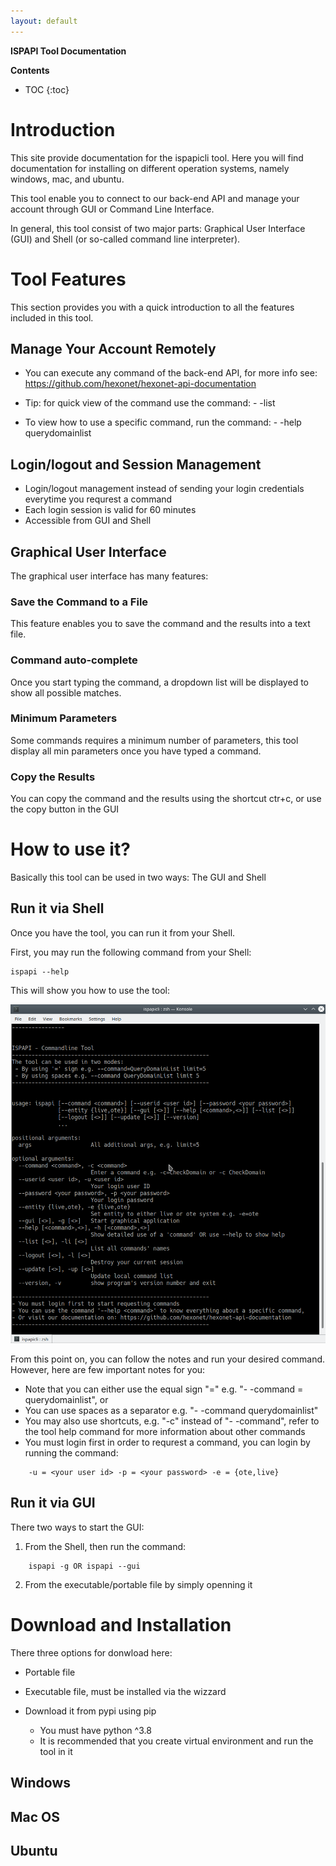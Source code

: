 ```yaml
---
layout: default
---
```


**ISPAPI Tool Documentation**

**Contents**
* TOC
{:toc}

# Introduction

This site provide documentation for the ispapicli tool. Here you will find documentation for installing on different operation systems, namely windows, mac, and ubuntu. 

This tool enable you to connect to our back-end API and manage your account through GUI or Command Line Interface.

In general, this tool consist of two major parts: Graphical User Interface (GUI) and Shell (or so-called command line interpreter).

# Tool Features

This section provides you with a quick introduction to all the features included in this tool.

## Manage Your Account Remotely

* You can execute any command of the back-end API, for more info see: https://github.com/hexonet/hexonet-api-documentation

* Tip: for quick view of the command use the command: - -list

* To view how to use a specific command, run the command: - -help querydomainlist

## Login/logout and Session Management

* Login/logout management instead of sending your login credentials everytime you requrest a command
* Each login session is valid for 60 minutes
* Accessible from GUI and Shell

## Graphical User Interface

The graphical user interface has many features:

### Save the Command to a File

This feature enables you to save the command and the results into a text file.

### Command auto-complete

Once you start typing the command, a dropdown list will be displayed to show all possible matches.

### Minimum Parameters

Some commands requires a minimum number of parameters, this tool display all min parameters once you have typed a command. 

### Copy the Results

You can copy the command and the results using the shortcut ctr+c, or use the copy button in the GUI

# How to use it?

Basically this tool can be used in two ways: The GUI and Shell

## Run it via Shell

Once you have the tool, you can run it from your Shell.

First, you may run the following command from your Shell:

```
ispapi --help
```

This will show you how to use the tool:

![Octocat](/assets/doc_img/help.png)

From this point on, you can follow the notes and run your desired command.
However, here are few important notes for you:

-   Note that you can either use the equal sign "=" e.g. "- -command = querydomainlist", or
-   You can use spaces as a separator e.g. "- -command querydomainlist"
-   You may also use shortcuts, e.g. "-c" instead of "- -command", refer to the tool help command for more information about other commands
-   You must login first in order to requrest a command, you can login by running the command:

```
    -u = <your user id> -p = <your password> -e = {ote,live}
```

## Run it via GUI

There two ways to start the GUI:

1.  From the Shell, then run the command:

```
    ispapi -g OR ispapi --gui
```

2.  From the executable/portable file by simply openning it

# Download and Installation

There three options for donwload here:

*  Portable file

*  Executable file, must be installed via the wizzard

*  Download it from pypi using pip
    * You must have python ^3.8 
    * It is recommended that you create virtual environment and run the tool in it


## Windows

## Mac OS

## Ubuntu
